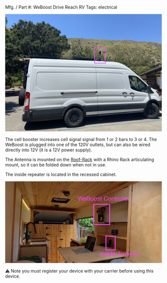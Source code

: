 Mfg. / Part #: WeBoost Drive Reach RV
Tags: electrical

![IMG_4742](img/IMG_4742.jpg)


The cell booster increases cell signal signal from 1 or 2 bars to 3 or 4. The WeBoost is plugged into one of the 120V outlets, but can also be wired directly into 12V (it is a 12V power supply). 

The Antenna is mounted on the [Roof-Rack](Roof-Rack.md) with a Rhino Rack articulating mount, so it can be folded down when not in use. 

The inside repeater is located in the recessed cabinet.

![recessed-cabinet-annotated](img/recessed-cabinet-annotated.jpg)

⚠️ Note you must register your device with your carrier before using this device.